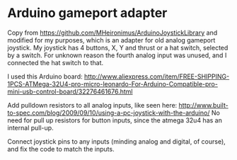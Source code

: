 Arduino gameport adapter
========================

Copy from https://github.com/MHeironimus/ArduinoJoystickLibrary
and modified for my purposes, which is an adapter for old analog gameport joystick.
My joystick has 4 buttons, X, Y and thrust or a hat switch, selected by a switch.
For unknown reason the fourth analog input was unused, and I connected the hat switch to that.

I used this Arduino board:
http://www.aliexpress.com/item/FREE-SHIPPING-1PCS-ATMega-32U4-pro-micro-leonardo-For-Arduino-Compatible-pro-mini-usb-control-board/32276461676.html

Add pulldown resistors to all analog inputs, like seen here:
http://www.built-to-spec.com/blog/2009/09/10/using-a-pc-joystick-with-the-arduino/
No need for pull up resistors for button inputs, since the atmega 32u4 has an internal pull-up.

Connect joystick pins to any inputs (minding analog and digital, of course), and fix the code to match the inputs.
